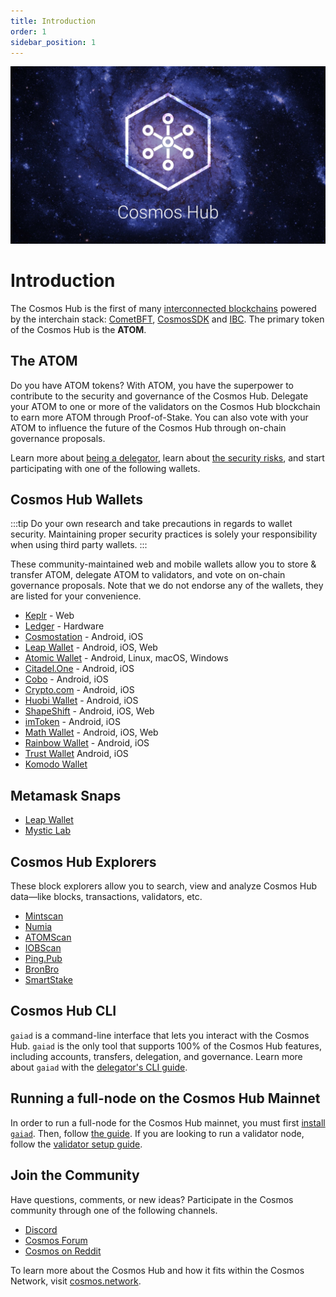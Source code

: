 ```yaml
---
title: Introduction
order: 1
sidebar_position: 1
---
```


![Welcome to the Cosmos Hub](images/cosmos-hub-image.jpg)

# Introduction

The Cosmos Hub is the first of many [interconnected blockchains](https://cosmos.network) powered by the interchain stack: [CometBFT](https://cometbft.com), [CosmosSDK](https://docs.cosmos.network) and [IBC](https://ibc.cosmos.network). The primary token of the Cosmos Hub is the **ATOM**.

## The ATOM

Do you have ATOM tokens? With ATOM, you have the superpower to contribute to the security and governance of the Cosmos Hub. Delegate your ATOM to one or more of the validators on the Cosmos Hub blockchain to earn more ATOM through Proof-of-Stake. You can also vote with your ATOM to influence the future of the Cosmos Hub through on-chain governance proposals.

Learn more about [being a delegator](./delegators/delegator-faq.md), learn about [the security risks](./delegators/delegator-security.md), and start participating with one of the following wallets.

## Cosmos Hub Wallets

:::tip
Do your own research and take precautions in regards to wallet security. Maintaining proper security practices is solely your responsibility when using third party wallets.
:::

These community-maintained web and mobile wallets allow you to store & transfer ATOM, delegate ATOM to validators, and vote on on-chain governance proposals. Note that we do not endorse any of the wallets, they are listed for your convenience.

- [Keplr](https://wallet.keplr.app) - Web
- [Ledger](https://www.ledger.com/cosmos-wallet) - Hardware
- [Cosmostation](https://www.cosmostation.io/) - Android, iOS
- [Leap Wallet](https://www.leapwallet.io/) - Android, iOS, Web
- [Atomic Wallet](https://atomicwallet.io/) - Android, Linux, macOS, Windows
- [Citadel.One](https://citadel.one/#mobile) - Android, iOS
- [Cobo](https://cobo.com/) - Android, iOS
- [Crypto.com](https://crypto.com/) - Android, iOS
- [Huobi Wallet](https://www.huobiwallet.com/) - Android, iOS
- [ShapeShift](https://app.shapeshift.com/) - Android, iOS, Web
- [imToken](https://token.im/) - Android, iOS
- [Math Wallet](https://www.mathwallet.org/en/) - Android, iOS, Web
- [Rainbow Wallet](https://www.rainbow.one) - Android, iOS
- [Trust Wallet](https://trustwallet.com/) Android, iOS
- [Komodo Wallet](https://atomicdex.io/en/)

## Metamask Snaps

- [Leap Wallet](https://www.leapwallet.io/snaps)
- [Mystic Lab](https://metamask.mysticlabs.xyz/)

## Cosmos Hub Explorers

These block explorers allow you to search, view and analyze Cosmos Hub data&mdash;like blocks, transactions, validators, etc.

- [Mintscan](https://mintscan.io)
- [Numia](https://www.datalenses.zone/chain/cosmos)
- [ATOMScan](https://atomscan.com)
- [IOBScan](https://cosmoshub.iobscan.io/)
- [Ping.Pub](https://ping.pub/cosmos)
- [BronBro](https://monitor.bronbro.io/d/cosmos-stats/cosmos)
- [SmartStake](https://cosmos.smartstake.io/stats)

## Cosmos Hub CLI

`gaiad` is a command-line interface that lets you interact with the Cosmos Hub. `gaiad` is the only tool that supports 100% of the Cosmos Hub features, including accounts, transfers, delegation, and governance. Learn more about `gaiad` with the [delegator's CLI guide](./delegators/delegator-guide-cli.md).

## Running a full-node on the Cosmos Hub Mainnet

In order to run a full-node for the Cosmos Hub mainnet, you must first [install `gaiad`](./getting-started/installation.md). Then, follow [the guide](./hub-tutorials/join-mainnet.md).
If you are looking to run a validator node, follow the [validator setup guide](./validators/validator-setup.md).

## Join the Community

Have questions, comments, or new ideas? Participate in the Cosmos community through one of the following channels.

- [Discord](https://discord.gg/interchain)
- [Cosmos Forum](https://forum.cosmos.network)
- [Cosmos on Reddit](https://reddit.com/r/cosmosnetwork)

To learn more about the Cosmos Hub and how it fits within the Cosmos Network, visit [cosmos.network](https://cosmos.network).
